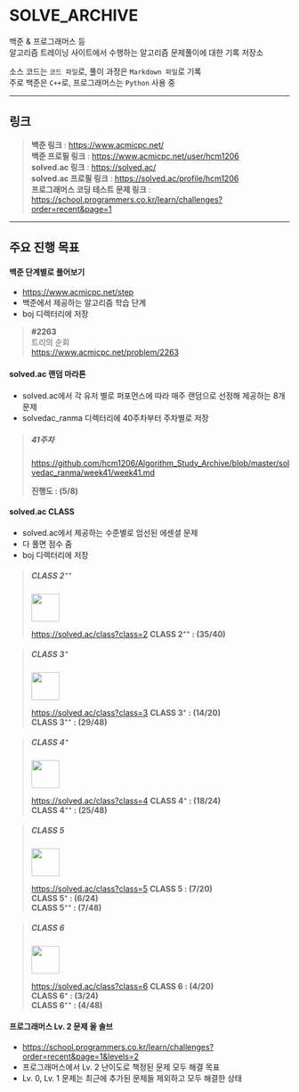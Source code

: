 # SOLVE_ARCHIVE
백준 & 프로그래머스 등  
알고리즘 트레이닝 사이트에서 수행하는 알고리즘 문제풀이에 대한 기록 저장소  
  
소스 코드는 `코드 파일`로, 풀이 과정은 `Markdown 파일`로 기록  
주로 백준은 `C++`로, 프로그래머스는 `Python` 사용 중  

<hr>

## 링크

> **백준 링크** : https://www.acmicpc.net/  
> **백준 프로필 링크** : https://www.acmicpc.net/user/hcm1206    
> **solved\.ac 링크** : https://solved.ac/  
> **solved\.ac 프로필 링크** : https://solved.ac/profile/hcm1206  
> **프로그래머스 코딩 테스트 문제 링크** : https://school.programmers.co.kr/learn/challenges?order=recent&page=1  

<hr>

## 주요 진행 목표

#### 백준 단계별로 풀어보기
- https://www.acmicpc.net/step
- 백준에서 제공하는 알고리즘 학습 단계
- boj 디렉터리에 저장


> **#2263**  
> 트리의 순회  
> https://www.acmicpc.net/problem/2263   


#### solved\.ac 랜덤 마라톤
- solved\.ac에서 각 유저 별로 퍼포먼스에 따라 매주 랜덤으로 선정해 제공하는 8개 문제
- solvedac_ranma 디렉터리에 40주차부터 주차별로 저장

> ##### 41주차
> https://github.com/hcm1206/Algorithm_Study_Archive/blob/master/solvedac_ranma/week41/week41.md  
> 
> **진행도 : (5/8)**

#### solved\.ac CLASS
- solved\.ac에서 제공하는 수준별로 엄선된 에센셜 문제
- 다 풀면 점수 줌
- boj 디렉터리에 저장

> ##### CLASS 2⁺⁺
> <img src='https://static.solved.ac/class/c2.svg' width='50'>  
> 
> https://solved.ac/class?class=2
> **CLASS 2⁺⁺ : (35/40)**  

> ##### CLASS 3⁺
> <img src='https://static.solved.ac/class/c3.svg' width='50'>  
> 
> https://solved.ac/class?class=3
> **CLASS 3⁺ : (14/20)**  
> **CLASS 3⁺⁺ : (29/48)**  

> ##### CLASS 4⁺
> <img src='https://static.solved.ac/class/c4.svg' width='50'>  
> 
> https://solved.ac/class?class=4
> **CLASS 4⁺ : (18/24)**  
> **CLASS 4⁺⁺ : (25/48)**  

> ##### CLASS 5
> <img src='https://static.solved.ac/class/c5.svg' width='50'>  
> 
> https://solved.ac/class?class=5
> **CLASS 5 : (7/20)**  
> **CLASS 5⁺ : (6/24)**  
> **CLASS 5⁺⁺ : (7/48)**  

> ##### CLASS 6
> <img src='https://static.solved.ac/class/c6.svg' width='50'>  
> 
> https://solved.ac/class?class=6
> **CLASS 6 : (4/20)**  
> **CLASS 6⁺ : (3/24)**  
> **CLASS 6⁺⁺ : (4/48)**  

#### 프로그래머스 Lv. 2 문제 올 솔브
- https://school.programmers.co.kr/learn/challenges?order=recent&page=1&levels=2
- 프로그래머스에서 Lv. 2 난이도로 책정된 문제 모두 해결 목표
- Lv. 0, Lv. 1 문제는 최근에 추가된 문제들 제외하고 모두 해결한 상태
